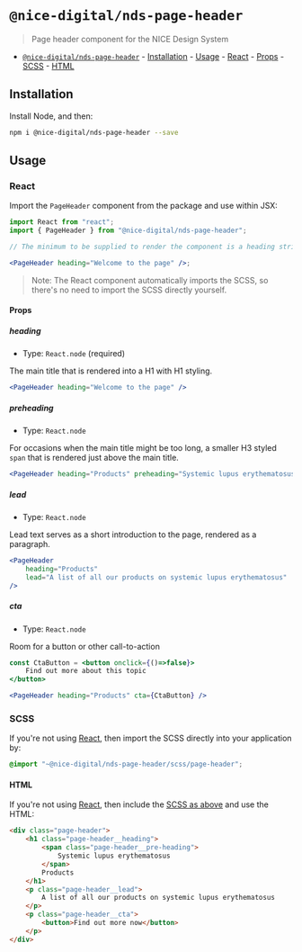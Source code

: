 # `@nice-digital/nds-page-header`

> Page header component for the NICE Design System

- [`@nice-digital/nds-page-header`](#nice-digitalpageheader) - [Installation](#installation) - [Usage](#usage) - [React](#react) - [Props](#props) - [SCSS](#scss) - [HTML](#html)

## Installation

Install Node, and then:

```sh
npm i @nice-digital/nds-page-header --save
```

## Usage

### React

Import the `PageHeader` component from the package and use within JSX:

```jsx
import React from "react";
import { PageHeader } from "@nice-digital/nds-page-header";

// The minimum to be supplied to render the component is a heading string

<PageHeader heading="Welcome to the page" />;
```

> Note: The React component automatically imports the SCSS, so there's no need to import the SCSS directly yourself.

#### Props

##### heading

- Type: `React.node` (required)

The main title that is rendered into a H1 with H1 styling.

```jsx
<PageHeader heading="Welcome to the page" />
```

##### preheading

- Type: `React.node`

For occasions when the main title might be too long, a smaller H3 styled `span` that is rendered just above the main title.

```jsx
<PageHeader heading="Products" preheading="Systemic lupus erythematosus" />
```

##### lead

- Type: `React.node`

Lead text serves as a short introduction to the page, rendered as a paragraph.

```jsx
<PageHeader
	heading="Products"
	lead="A list of all our products on systemic lupus erythematosus"
/>
```

##### cta

- Type: `React.node`

Room for a button or other call-to-action

```jsx
const CtaButton = <button onclick={()=>false}>
	Find out more about this topic
</button>

<PageHeader heading="Products" cta={CtaButton} />
```

### SCSS

If you're not using [React](#react), then import the SCSS directly into your application by:

```scss
@import "~@nice-digital/nds-page-header/scss/page-header";
```

#### HTML

If you're not using [React](#react), then include the [SCSS as above](#scss) and use the HTML:

```html
<div class="page-header">
	<h1 class="page-header__heading">
		<span class="page-header__pre-heading">
			Systemic lupus erythematosus
		</span>
		Products
	</h1>
	<p class="page-header__lead">
		A list of all our products on systemic lupus erythematosus
	</p>
	<p class="page-header__cta">
		<button>Find out more now</button>
	</p>
</div>
```
